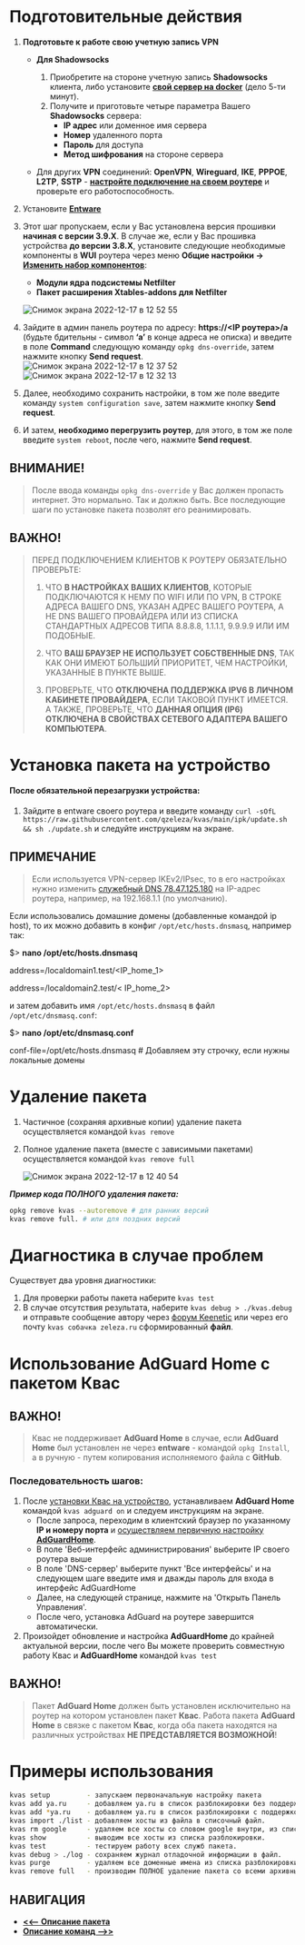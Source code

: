 
# Подготовительные действия
1. **Подготовьте к работе свою учетную запись VPN** 

      - **Для Shadowsocks**

           1. Приобретите на стороне учетную запись **Shadowsocks** клиента, либо установите **[свой сервер на docker](https://github.com/shadowsocks/shadowsocks-libev/blob/master/docker/alpine/README.md)** (дело 5-ти минут).  
           2. Получите и приготовьте четыре параметра Вашего **Shadowsocks** сервера:
               - **IP адрес** или доменное имя сервера
               - **Номер** удаленного порта
               - **Пароль** для доступа
               - **Метод шифрования** на стороне сервера

      - Для других **VPN** соединений: **OpenVPN**, **Wireguard**, **IKE**, **PPPOE**, **L2TP**, **SSTP** - **[настройте подключение на своем роутере](https://help.keenetic.com/hc/ru/search?utf8=✓&query=Подключение+по+протоколу&commit=Поиск)** и проверьте его работоспособность. 
3. Установите **[Entware](https://help.keenetic.com/hc/ru/articles/360000948719-OPKG)**
4. Этот шаг пропускаем, если у Вас установлена версия прошивки **начиная с версии 3.9.Х**. В случае же, если у Вас прошивка устройства **до версии 3.8.Х**, установите следующие необходимые компоненты в **WUI** роутера через меню 
**Общие настройки -> [Изменить набор компонентов](https://help.keenetic.com/hc/ru/articles/360009294539-Описание-компонентов-KeeneticOS)**:
    - **Модули ядра подсистемы Netfilter**
    - **Пакет расширения Xtables-addons для Netfilter**

   ![Снимок экрана 2022-12-17 в 12 52 55](https://user-images.githubusercontent.com/105032261/208236223-6c099545-336f-4cd5-8785-5c9bcf02aadf.png)


6. Зайдите в админ панель роутера по адресу: **https://<IP роутера>/a** (будьте бдительны - символ **‘а’** в конце адреса не описка) и введите в поле **Command** следующую команду `opkg dns-override`, затем нажмите кнопку **Send request**.
   ![Снимок экрана 2022-12-17 в 12 37 52](https://user-images.githubusercontent.com/105032261/208235733-24d62843-8102-4905-bd16-69d461259862.png)
   ![Снимок экрана 2022-12-17 в 12 32 13](https://user-images.githubusercontent.com/105032261/208235772-278844ef-91be-4eda-af34-ce7f536c00f0.png)



7. Далее, необходимо сохранить настройки, в том же поле введите команду ```system configuration save```, затем нажмите кнопку **Send request**. 


8. И затем, **необходимо перегрузить роутер**, для этого, в том же поле введите ```system reboot```, после чего, нажмите **Send request**.

## ВНИМАНИЕ!
> После ввода команды `opkg dns-override` у Вас должен пропасть интернет. Это нормально. Так и должно быть.
> Все последующие шаги по установке пакета позволят его реанимировать.

## ВАЖНО!

>  ПЕРЕД ПОДКЛЮЧЕНИЕМ КЛИЕНТОВ К РОУТЕРУ ОБЯЗАТЕЛЬНО ПРОВЕРЬТЕ:
>  
>  1. ЧТО **В НАСТРОЙКАХ ВАШИХ КЛИЕНТОВ**, КОТОРЫЕ ПОДКЛЮЧАЮТСЯ К НЕМУ ПО WIFI ИЛИ ПО VPN, 
>     В СТРОКЕ АДРЕСА ВАШЕГО DNS, УКАЗАН АДРЕС ВАШЕГО РОУТЕРА, А НЕ DNS ВАШЕГО ПРОВАЙДЕРА 
>     ИЛИ ИЗ СПИСКА СТАНДАРТНЫХ АДРЕСОВ ТИПА 8.8.8.8, 1.1.1.1, 9.9.9.9 ИЛИ ИМ ПОДОБНЫЕ. 
>  
>  2. ЧТО **ВАШ БРАУЗЕР НЕ ИСПОЛЬЗУЕТ СОБСТВЕННЫЕ DNS**, ТАК КАК ОНИ ИМЕЮТ БОЛЬШИЙ ПРИОРИТЕТ, 
>     ЧЕМ НАСТРОЙКИ, УКАЗАННЫЕ В ПУНКТЕ ВЫШЕ.
>    
>  3. ПРОВЕРЬТЕ, ЧТО **ОТКЛЮЧЕНА ПОДДЕРЖКА IPV6 В ЛИЧНОМ КАБИНЕТЕ ПРОВАЙДЕРА**, ЕСЛИ ТАКОВОЙ ПУНКТ ИМЕЕТСЯ. 
>     А ТАКЖЕ, ПРОВЕРЬТЕ, ЧТО **ДАННАЯ ОПЦИЯ (IP6) ОТКЛЮЧЕНА В СВОЙСТВАХ СЕТЕВОГО АДАПТЕРА ВАШЕГО КОМПЬЮТЕРА**.


# Установка пакета на устройство
#### После обязательной перезагрузки устройства:
1. Зайдите в entware своего роутера и введите команду `curl -sOfL https://raw.githubusercontent.com/qzeleza/kvas/main/ipk/update.sh && sh ./update.sh` и следуйте инструкциям на экране.

## ПРИМЕЧАНИЕ

> Если используется VPN-сервер IKEv2/IPsec, то в его настройках нужно изменить [служебный DNS 78.47.125.180](https://help.keenetic.com/hc/ru/articles/360017022999-VPN-сервер-IKEv2#:~:text=В%20качестве%20DNS-сервера%20по,все%20DNS-запросы%20на%20Keenetic) на IP-адрес роутера, например, на 192.168.1.1 (по умолчанию).

Если использовались домашние домены (добавленные командой ip host), то их можно добавить в конфиг `/opt/etc/hosts.dnsmasq`, например так:

$> **nano /opt/etc/hosts.dnsmasq**

address=/localdomain1.test/<IP_home_1>

address=/localdomain2.test/< IP_home_2>

и затем добавить имя `/opt/etc/hosts.dnsmasq` в файл `/opt/etc/dnsmasq.conf`:

$> **nano /opt/etc/dnsmasq.conf**

conf-file=/opt/etc/hosts.dnsmasq     # Добавляем эту строчку, если нужны локальные домены


# Удаление пакета
1. Частичное (сохраняя архивные копии) удаление пакета осуществляется командой `kvas remove`
1. Полное удаление пакета (вместе с зависимыми пакетами) осуществляется командой `kvas remove full`

   ![Снимок экрана 2022-12-17 в 12 40 54](https://user-images.githubusercontent.com/105032261/208236387-5e5bb99a-4f10-4beb-9e5a-588e7116c70f.png)


***Пример кода ПОЛНОГО удаления пакета:*** 
```sh
opkg remove kvas --autoremove # для ранних версий
kvas remove full. # или для поздних версий
```

# Диагностика в случае проблем
Существует два уровня диагностики:

1. Для проверки работы пакета наберите ```kvas test```
2. В случае отсутствия результата, наберите ```kvas debug > ./kvas.debug``` и отправьте сообщение автору через [форум Keenetic](https://forum.keenetic.com/profile/20603-zeleza/) или через его почту `kvas собачка zeleza.ru` сформированный **файл**.



# Использование AdGuard Home с пакетом Квас

## ВАЖНО!
> Квас не поддерживает **AdGuard Home** в случае, если **AdGuard Home** был установлен не через **entware** - командой `opkg Install`, а в ручную - путем копирования исполняемого файла c **GitHub**.

### Последовательность шагов:
1. После [установки Квас на устройство](#установка-пакета-на-устройство), устанавливаем **AdGuard Home** командой `kvas adguard on` и следуем инструкциям на экране.
   - После запроса, переходим в клиентский браузер по указанному **IP и номеру порта** и [осуществляем первичную настройку **AdGuardHome**](https://adguard.com/ru/blog/adguard-home-on-public-server.html).
   - В поле 'Веб-интерфейс администрирования' выберите IP своего роутера вышe
   - В поле 'DNS-сервер' выберите пункт 'Все интерфейсы' и на следующем шаге введите имя и дважды пароль для входа в интерфейс AdGuardHome
   - Далее, на следующей странице, нажмите на 'Открыть Панель Управления'.
   - После чего, установка AdGuard на роутере завершится автоматически.
2. Произойдет обновление и настройка **AdGuardHome** до крайней актуальной версии, после чего Вы можете проверить совместную работу Квас и **AdGuardHome** командой `kvas test` 


## ВАЖНО! 
> Пакет **AdGuard Home** должен быть установлен исключительно на роутер на котором установлен пакет **Квас**.
> Работа пакета **AdGuard Home** в связке с пакетом **Квас**, когда оба пакета находятся на различных устройствах **НЕ ПРЕДСТАВЛЯЕТСЯ ВОЗМОЖНОЙ**!

# Примеры использования
```sh
kvas setup         - запускаем первоначальную настройку пакета
kvas add ya.ru     - добавляем ya.ru в список разблокировки без поддержки регулярных выражений.
kvas add *ya.ru    - добавляем ya.ru в список разблокировки c поддержкой регулярных выражений.
kvas import ./list - добавляем хосты из файла в списочный файл.
kvas rm google     - удаляем все хосты со словом google внутри, из списка разблокировки.
kvas show          - выводим все хосты из списка разблокировки.
kvas test          - тестируем работу всех служб пакета.
kvas debug > ./log - сохраняем журнал отладочной информации в файл.
kvas purge         - удаляем все доменные имена из списка разблокировки.
kvas remove full   - производим ПОЛНОЕ удаление пакета со всеми архивными копиями.
```

## НАВИГАЦИЯ
- [**<<-- Описание пакета**](https://github.com/qzeleza/kvas/wiki/Home) 
- [**Описание команд -->>**](https://github.com/qzeleza/kvas/wiki/Описание-команд)
